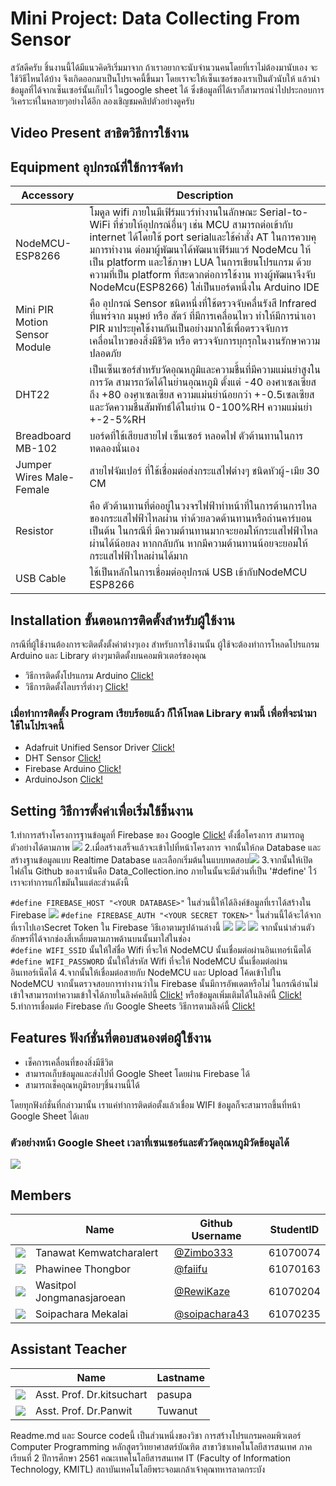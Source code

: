 # Mini Project: Data Collecting From Sensor
  สวัสดีครับ ชิ้นงานนี้ได้มีแนวคิดริเริ่มมาจาก ถ้าเราอยากจะนับจำนวนคนโดยที่เราไม่ต้องมานับเอง จะใช้วิธีไหนได้บ้าง
จึงเกิดออกมาเป็นโปรเจคนี้ขึ้นมา โดยเราจะให้เซ็นเซอร์ของเราเป็นตัวนับให้ แล้วนำข้อมูลที่ได้จากเซ็นเซอร์นั้นเก็บไว้
ในgoogle sheet ได้ ซึ่งข้อมูลที่ได้เราก็สามารถนำไปประกอบการวิเคราะห์ในหลายๆอย่างได้อีก 
ลองเชิญชมคลิปตัวอย่างดูครับ

## Video Present สาธิตวิธีการใช้งาน

## Equipment อุปกรณ์ที่ใช้การจัดทำ

| Accessory | Description |
|------|-----|
| NodeMCU-ESP8266 | โมดูล wifi ภายในมีเฟิร์มแวร์ทํางานในลักษณะ Serial-to-WiFi ที่ช่วยให้อุปกรณ์อื่นๆ เช่น MCU สามารถต่อเข้ากับ internet ได้โดยใช้ port serialและใช้คําสั่ง AT ในการควบคุมการทํางาน ต่อมาผู้พัฒนาได้พัฒนาเฟิร์มแวร์ NodeMcu ให้เป็น platform และใช้ภาษา LUA ในการเขียนโปรแกรม ด้วยความที่เป็น platform ที่สะดวกต่อการใช้งาน ทางผู้พัฒนาจึงจับ NodeMcu(ESP8266) ใส่เป็นบอร์ดหนึ่งใน Arduino IDE|
| Mini PIR Motion Sensor Module | คือ อุปกรณ์ Sensor ชนิดหนึ่งที่ใช้ตรวจจับคลื่นรังสี Infrared ที่แพร่จาก มนุษย์ หรือ สัตว์ ที่มีการเคลื่อนไหว ทำให้มีการนำเอา PIR มาประยุคใช้งานกันเป็นอย่างมากใช้เพื่อตรวจจับการเคลื่อนไหวของสิ่งมีชีวิต หรือ ตรวจจับการบุกรุกในงานรักษาความปลอดภัย |
| DHT22 | เป็นเซ็นเซอร์สำหรับวัดอุณหภูมิและความชื้นที่มีความแม่นยำสูงในการวัด สามารถวัดได้ในย่านอุณหภูมิ ตั้งแต่ -40 องศาเซลเซียส ถึง +80 องศาเซลเซียส ความแม่นยำน้อยกว่า +-0.5เซลเซียส และวัดความชื้นสัมพัทธ์ได้ในย่าน 0-100%RH ความแม่นยำ +-2-5%RH |
|Breadboard MB-102     |บอร์ดที่ใช้เสียบสายไฟ เซ็นเซอร์ หลอดไฟ ตัวต้านทานในการทดลองนั่นเอง|
|Jumper Wires Male-Female                                           |สายไฟจัมเปอร์ ที่ใช้เชื่อมต่อส่งกระแสไฟต่างๆ ชนิดหัวผู้-เมีย 30 CM|
|Resistor|คือ ตัวต้านทานที่ต่ออยู่ในวงจรไฟฟ้าทำหน้าที่ในการต้านการไหลของกระแสไฟฟ้าไหลผ่าน ทำด้วยลวดต้านทานหรือถ่านคาร์บอน เป็นต้น ในกรณีที่ มีความต้านทานมากจะยอมให้กระแสไฟฟ้าไหลผ่านได้น้อยลง หากกลับกัน หากมีความต้านทานน้อยจะยอมให้กระแสไฟฟ้าไหลผ่านได้มาก|
|USB Cable|ใช้เป็นหลักในการเชื่อมต่ออุปกรณ์ USB เข้ากับNodeMCU ESP8266|

## Installation ขั้นตอนการติดตั้งสำหรับผู้ใช้งาน
กรณีที่ผู้ใช้งานต้องการจะติดตั้งตั้งค่าต่างๆเอง สำหรับการใช้งานนั้น ผู้ใช้จะต้องทำการโหลดโปรแกรม Arduino และ Library ต่างๆมาติดตั้งบนคอมพิวเตอร์ของคุณ
* วิธีการติดตั้งโปรแกรม Arduino [Click!](https://www.youtube.com/watch?v=dMujuIKpWdM)
* วิธีการติดตั้งไลบรารี่ต่างๆ [Click!](https://www.youtube.com/watch?v=tO4FLMQ0MHY)
### เมื่อทำการติดตั้ง Program เรียบร้อยแล้ว ก็ให้โหลด Library ตามนี้ เพื่อที่จะนำมาใช้ในโปรเจคนี้
* Adafruit Unified Sensor Driver [Click!](https://github.com/adafruit/Adafruit_Sensor)
* DHT Sensor [Click!](https://github.com/adafruit/DHT-sensor-library)
* Firebase Arduino [Click!](https://github.com/FirebaseExtended/firebase-arduino)
* ArduinoJson [Click!](https://github.com/bblanchon/ArduinoJson)

## Setting วิธีการตั้งค่าเพื่อเริ่มใช้ชิ้นงาน
1.ทำการสร้างโครงการฐานข้อมูลที่ Firebase ของ Google [Click!](https://console.firebase.google.com/u/0/) ตั้งชื่อโครงการ สามารถดูตัวอย่างได้ตามภาพ
![](https://raw.githubusercontent.com/RewiKaze/CollectingDataFromSensor-ComPro61/master/%E0%B8%A3%E0%B8%B9%E0%B8%9B/firebase%201.png)
2.เมื่อสร้างเสร็จแล้วจะเข้าไปที่หน้าโครงการ จากนั้นให้กด Database และสร้างฐานข้อมูลแบบ Realtime Database และเลือกเริ่มต้นในแบบทดสอบ![](https://raw.githubusercontent.com/RewiKaze/CollectingDataFromSensor-ComPro61/master/%E0%B8%A3%E0%B8%B9%E0%B8%9B/firebase2.png)
3.จากนั้นให้เปิดไฟล์ใน Github ของเรานั่นคือ Data_Collection.ino ภายในนั้นจะมีส่วนที่เป็น '#define' ไว้เราจะทำการแก้ไขมันในแต่ละส่วนดังนี้

`#define FIREBASE_HOST "<YOUR DATABASE>"` ในส่วนนี้ให้ได้ลิงค์ข้อมูลที่เราได้สร้างใน Firebase 
![](https://raw.githubusercontent.com/RewiKaze/CollectingDataFromSensor-ComPro61/master/%E0%B8%A3%E0%B8%B9%E0%B8%9B/firebase3.png)
`#define FIREBASE_AUTH "<YOUR SECRET TOKEN>"` ในส่วนนี้ได้จะได้จากที่เราไปเอาSecret Token ใน Firebase วิธีเอาตามรูปด้านล่างนี้
![](https://raw.githubusercontent.com/RewiKaze/CollectingDataFromSensor-ComPro61/master/%E0%B8%A3%E0%B8%B9%E0%B8%9B/firebase4.png)
![](https://raw.githubusercontent.com/RewiKaze/CollectingDataFromSensor-ComPro61/master/%E0%B8%A3%E0%B8%B9%E0%B8%9B/firebase5.png)
![](https://raw.githubusercontent.com/RewiKaze/CollectingDataFromSensor-ComPro61/master/%E0%B8%A3%E0%B8%B9%E0%B8%9B/firebase6.png)
จากนั้นนำส่วนตัวอักษรที่ได้จากช่องสี่เหลี่ยมตามภาพด้านบนนั้นมาใส่ในช่อง <YOUR SECRET TOKEN><br>
`#define WIFI_SSID` นั้นให้ใส่ชื่อ Wifi ที่จะให้ NodeMCU นั้นเชื่อมต่อผ่านอินเทอร์เน็ตได้<br>
`#define WIFI_PASSWORD` นั้นให้ใส่รหัส Wifi ที่จะให้ NodeMCU นั้นเชื่อมต่อผ่านอินเทอร์เน็ตได้
4.จากนั้นให้เชื่อมต่อสายกับ NodeMCU และ Upload โค้ดเข้าไปใน NodeMCU จากนั้นตรวจสอบการทำงานว่าใน Firebase นั้นมีการอัพเดตหรือไม่
ในกรณีอ่านไม่เข้าใจสามารถทำความเข้าใจได้ภายในลิงค์คลิปนี้ [Click!](https://www.youtube.com/watch?v=jqKW_Qo0AUM) หรือข้อมูลเพิ่มเติมได้ในลิงค์นี้ [Click!](https://www.youtube.com/watch?v=jqKW_Qo0AUM)<br>
5.ทำการเชื่อมต่อ Firebase กับ Google Sheets วิธีการตามลิงค์นี้ [Click!](https://bit.ly/2Q9FcVF)
  


## Features ฟังก์ชั่นที่ตอบสนองต่อผู้ใช้งาน
* เช็คการเคลื่อนที่ของสิ่งมีชีวิต
* สามารถเก็บข้อมูลและส่งไปที่ Google Sheet โดยผ่าน Firebase ได้
* สามารถเช็คอุณหภูมิรอบๆชิ้นงานนี้ได้

โดยทุกฟังก์ชั่นที่กล่าวมานั้น เราแค่ทำการติดต่อตั้งแล้วเชื่อม WIFI ข้อมูลก็จะสามารถขึ้นที่หน้า Google Sheet ได้เลย

### ตัวอย่างหน้า Google Sheet เวลาที่เซนเซอร์และตัววัดอุณหภูมิวัดข้อมูลได้

![](https://github.com/RewiKaze/CollectingDataFromSensor-ComPro61/blob/master/%E0%B8%A3%E0%B8%B9%E0%B8%9B/ex2.png)

## Members
|         |Name|Github Username|StudentID|
|------|-----|------|------|
|       ![](https://github.com/RewiKaze/CollectingDataFromSensor-ComPro61/blob/master/%E0%B8%A3%E0%B8%B9%E0%B8%9B/%E0%B8%99%E0%B8%B4%E0%B8%A72.jpg)  |Tanawat Kemwatcharalert|  [@Zimbo333](https://github.com/Zimbo333)      |61070074|
|       ![](https://github.com/RewiKaze/CollectingDataFromSensor-ComPro61/blob/master/%E0%B8%A3%E0%B8%B9%E0%B8%9B/%E0%B8%9D%E0%B9%89%E0%B8%B2%E0%B8%A22.jpg)  |Phawinee Thongbor| [@faiifu](https://github.com/Faiifu)       |61070163|
|      ![]( https://github.com/RewiKaze/CollectingDataFromSensor-ComPro61/blob/master/%E0%B8%A3%E0%B8%B9%E0%B8%9B/%E0%B8%A3%E0%B8%B4%E0%B8%A72.jpg)   |Wasitpol Jongmanasjaroean|  [@RewiKaze](https://github.com/RewiKaze)      |61070204|
|     ![](https://github.com/RewiKaze/CollectingDataFromSensor-ComPro61/blob/master/%E0%B8%A3%E0%B8%B9%E0%B8%9B/%E0%B8%95%E0%B8%AD%E0%B8%872.jpg)    |Soipachara Mekalai| [@soipachara43](https://github.com/soipachara43)          |61070235|

## Assistant Teacher
|         |Name|Lastname|
|-------|------|-------|
|      ![](https://github.com/RewiKaze/CollectingDataFromSensor-ComPro61/blob/master/%E0%B8%A3%E0%B8%B9%E0%B8%9B/T.ong2.jpg)   |Asst. Prof. Dr.kitsuchart|pasupa| 
|       ![]( https://github.com/RewiKaze/CollectingDataFromSensor-ComPro61/blob/master/%E0%B8%A3%E0%B8%B9%E0%B8%9B/T.panwit.jpg)  |Asst. Prof. Dr.Panwit|Tuwanut|



Readme.md และ Source codeนี้ เป็นส่วนหนึ่งของวิชา การสร้างโปรแกรมคอมพิวเตอร์ Computer Programming หลักสูตรวิทยาศาสตร์บัณฑิต สาขาวิชาเทคโนโลยีสารสนเทศ ภาคเรียนที่ 2 ปีการศึกษา 2561 คณะเทคโนโลยีสารสนเทศ IT (Faculty of Information Technology, KMITL) สถาบันเทคโนโลยีพระจอมเกล้าเจ้าคุณทหารลาดกระบัง



